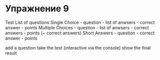 Упражнение 9
=== 

Test
	List of questions
		Single Choice
			- question
			- list of anwsers
			- correct answer
			- points
		Multiple Choices
			- question
			- list of anwsers
			- correct answers
			- points (~ correct answers)
		Short Answers
			- question
			- correct answer
			- points

add a question
take the test (interactive via the console)
show the final result

